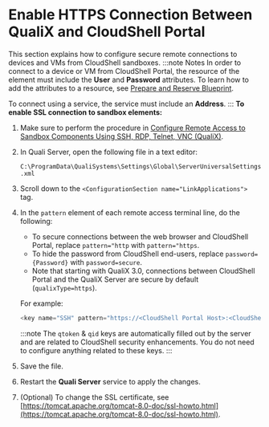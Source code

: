 # Enable HTTPS Connection Between QualiX and CloudShell Portal

This section explains how to configure secure remote connections to devices and VMs from CloudShell sandboxes.
:::note Notes
In order to connect to a device or VM from CloudShell Portal, the resource of the element must include the **User** and **Password** attributes. To learn how to add the attributes to a resource, see [Prepare and Reserve Blueprint](../../prepare-and-reserve-blueprint.md).

To connect using a service, the service must include an **Address**.
:::
**To enable SSL connection to sandbox elements:**

1. Make sure to perform the procedure in [Configure Remote Access to Sandbox Components Using SSH, RDP, Telnet, VNC (QualiX)](../configure-remote-access.md).
2. In Quali Server, open the following file in a text editor:
    
    `C:\ProgramData\QualiSystems\Settings\Global\ServerUniversalSettings.xml`
    
3. Scroll down to the `<ConfigurationSection name="LinkApplications">` tag.
    
4. In the `pattern` element of each remote access terminal line, do the following:
    
    - To secure connections between the web browser and CloudShell Portal, replace `pattern="http` with `pattern="https`.
    - To hide the password from CloudShell end-users, replace `password={Password}` with `password=secure`.
    - Note that starting with QualiX 3.0, connections between CloudShell Portal and the QualiX Server are secure by default (`qualixType=https`).
    
    For example:
    
    ```javascript
    <key name="SSH" pattern="https://<CloudShell Portal Host>:<CloudShell Portal Port>/Qx/connect?qualix=<VM IP>&amp;qualixType=https&amp;ssh{qid}&amp;qtoken={qtoken}&amp;hostname={Address}&amp;protocol=ssh&amp;port=22&amp;username={User}&amp;password=secure" icon-key="SSH" />
    ```
    :::note
    The `qtoken` & `qid` keys are automatically filled out by the server and are related to CloudShell security enhancements. You do not need to configure anything related to these keys.
    :::
5. Save the file.
6. Restart the **Quali Server** service to apply the changes.
7. (Optional) To change the SSL certificate, see [https://tomcat.apache.org/tomcat-8.0-doc/ssl-howto.html](https://tomcat.apache.org/tomcat-8.0-doc/ssl-howto.html).